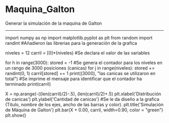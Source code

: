 # Maquina_Galton
Generar la simulación de la maquina de Galton

********************************************************************************
import numpy as np
import matplotlib.pyplot as plt
from random import randint                    #Añadieron las librerias para la generación de la grafica

niveles = 12
carril = [0]*(niveles)                        #Se declara el valor de las variables


for h in range(3000):
  stored = -1                                          #Se genera el contador para los niveles en un rango de 3000 posiciones (canicas)
  for j in range(niveles):
    stored += randint(0, 1) 
  carril[stored] += 1
print((3000), "las canicas se utilizaron en total")   #Se imprime el mensaje para identificar que el contador ha terminado
print(carril)


X = np.arange(-((len(carril)/2)-.5), (len(carril)/2)+.5)
plt.xlabel('Distribución de canicas')
plt.ylabel('Cantidad de canicas')                            #Se le da diseño a la grafica (Titulo, nombre de los ejes, ancho de las barras y color).
plt.title('Simulación de Máquina de Galton')
plt.bar(X + 0.00, carril, width=0.90, color = "green")
plt.show()
